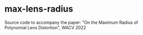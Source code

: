# max-lens-radius
Source code to accompany the paper: "On the Maximum Radius of Polynomial Lens Distortion", WACV 2022
